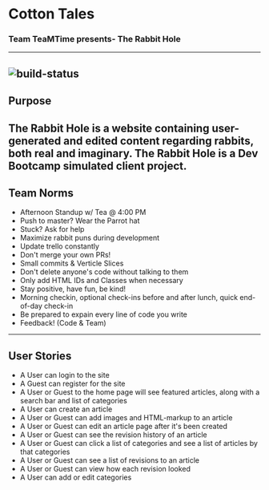 # Cotton Tales
### Team TeaMTime presents- The Rabbit Hole
-----------------
![build-status](https://travis-ci.org/TylerSmall19/cotton-tales.svg?branch=master)
-----------------
## Purpose
The Rabbit Hole is a website containing user-generated and edited content regarding rabbits, both real and imaginary. The Rabbit Hole is a Dev Bootcamp simulated client project.
-----------------
## Team Norms
- Afternoon Standup w/ Tea @ 4:00 PM
- Push to master? Wear the Parrot hat
- Stuck? Ask for help
- Maximize rabbit puns during development
- Update trello constantly
- Don't merge your own PRs!
- Small commits & Verticle Slices
- Don't delete anyone's code without talking to them
- Only add HTML IDs and Classes when necessary
- Stay positive, have fun, be kind!
- Morning checkin, optional check-ins before and after lunch, quick end-of-day check-in
- Be prepared to expain every line of code you write
- Feedback! (Code & Team)
-------------------
## User Stories
- A User can login to the site
- A Guest can register for the site
- A User or Guest to the home page will see featured articles, along with a search bar and list of categories
- A User can create an article
- A User or Guest can add images and HTML-markup to an article
- A User or Guest can edit an article page after it's been created
- A User or Guest can see the revision history of an article
- A User or Guest can click a list of categories and see a list of articles by that categories
- A User or Guest can see a list of revisions to an article
- A User or Guest can view how each revision looked
- A User can add or edit categories

